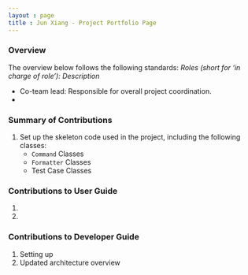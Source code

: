 ```yaml
---
layout : page
title : Jun Xiang - Project Portfolio Page
---
```


### Overview
The overview below follows the following standards: 
*Roles (short for ‘in charge of role’): Description*

- Co-team lead: Responsible for overall project coordination.
- 

### Summary of Contributions
1. Set up the skeleton code used in the project, including the following classes:
    * `Command` Classes
    * `Formatter` Classes
    * Test Case Classes

### Contributions to User Guide
1.
1. 

### Contributions to Developer Guide
1. Setting up
1. Updated architecture overview
